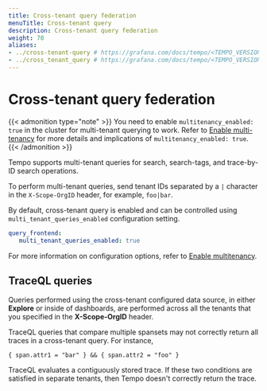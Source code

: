 ```yaml
---
title: Cross-tenant query federation
menuTitle: Cross-tenant query
description: Cross-tenant query federation
weight: 70
aliases:
- ../cross-tenant-query # https://grafana.com/docs/tempo/<TEMPO_VERSION>/operations/cross-tenant-query/
- ../cross_tenant_query # https://grafana.com/docs/tempo/<TEMPO_VERSION>/operations/cross_tenant_query/
---
```


# Cross-tenant query federation

{{< admonition type="note" >}}
You need to enable `multitenancy_enabled: true` in the cluster for multi-tenant querying to work.
Refer to [Enable multi-tenancy](https://grafana.com/docs/tempo/<TEMPO_VERSION>/operations/manage-advanced-systems/multitenancy/) for more details and implications of `multitenancy_enabled: true`.
{{< /admonition >}}

Tempo supports multi-tenant queries for search, search-tags, and trace-by-ID search operations.

To perform multi-tenant queries, send tenant IDs separated by a `|` character in the `X-Scope-OrgID` header, for example, `foo|bar`.

By default, cross-tenant query is enabled and can be controlled using `multi_tenant_queries_enabled` configuration setting.

```yaml
query_frontend:
   multi_tenant_queries_enabled: true
```

For more information on configuration options, refer to [Enable multitenancy](https://grafana.com/docs/tempo/<TEMPO_VERSION>/operations/manage-advanced-systems/multitenancy/).

## TraceQL queries

Queries performed using the cross-tenant configured data source, in either **Explore** or inside of dashboards,
are performed across all the tenants that you specified in the **X-Scope-OrgID** header.

TraceQL queries that compare multiple spansets may not correctly return all traces in a cross-tenant query. For instance,

```
{ span.attr1 = "bar" } && { span.attr2 = "foo" }
```

TraceQL evaluates a contiguously stored trace.
If these two conditions are satisfied in separate tenants, then Tempo doesn't correctly return the trace.

